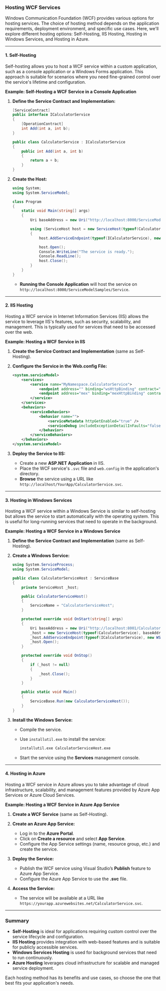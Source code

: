 ### Hosting WCF Services

Windows Communication Foundation (WCF) provides various options for hosting services. The choice of hosting method depends on the application requirements, deployment environment, and specific use cases. Here, we'll explore different hosting options: Self-Hosting, IIS Hosting, Hosting in Windows Services, and Hosting in Azure.

---

#### 1. Self-Hosting

Self-hosting allows you to host a WCF service within a custom application, such as a console application or a Windows Forms application. This approach is suitable for scenarios where you need fine-grained control over the service's lifetime and configuration.

**Example: Self-Hosting a WCF Service in a Console Application**

1. **Define the Service Contract and Implementation:**

   ```csharp
   [ServiceContract]
   public interface ICalculatorService
   {
       [OperationContract]
       int Add(int a, int b);
   }

   public class CalculatorService : ICalculatorService
   {
       public int Add(int a, int b)
       {
           return a + b;
       }
   }
   ```

2. **Create the Host:**

   ```csharp
   using System;
   using System.ServiceModel;

   class Program
   {
       static void Main(string[] args)
       {
           Uri baseAddress = new Uri("http://localhost:8000/ServiceModelSamples/Service");

           using (ServiceHost host = new ServiceHost(typeof(CalculatorService), baseAddress))
           {
               host.AddServiceEndpoint(typeof(ICalculatorService), new WSHttpBinding(), "CalculatorService");

               host.Open();
               Console.WriteLine("The service is ready.");
               Console.ReadLine();
               host.Close();
           }
       }
   }
   ```

   - **Running the Console Application** will host the service on `http://localhost:8000/ServiceModelSamples/Service`.

---

#### 2. IIS Hosting

Hosting a WCF service in Internet Information Services (IIS) allows the service to leverage IIS's features, such as security, scalability, and management. This is typically used for services that need to be accessed over the web.

**Example: Hosting a WCF Service in IIS**

1. **Create the Service Contract and Implementation** (same as Self-Hosting).

2. **Configure the Service in the Web.config File:**

   ```xml
   <system.serviceModel>
       <services>
           <service name="MyNamespace.CalculatorService">
               <endpoint address="" binding="wsHttpBinding" contract="MyNamespace.ICalculatorService" />
               <endpoint address="mex" binding="mexHttpBinding" contract="IMetadataExchange" />
           </service>
       </services>
       <behaviors>
           <serviceBehaviors>
               <behavior name="">
                   <serviceMetadata httpGetEnabled="true" />
                   <serviceDebug includeExceptionDetailInFaults="false" />
               </behavior>
           </serviceBehaviors>
       </behaviors>
   </system.serviceModel>
   ```

3. **Deploy the Service to IIS:**

   - Create a new **ASP.NET Application** in IIS.
   - Place the WCF service's `.svc` file and `web.config` in the application's directory.
   - **Browse** the service using a URL like `http://localhost/YourApp/CalculatorService.svc`.

---

#### 3. Hosting in Windows Services

Hosting a WCF service within a Windows Service is similar to self-hosting but allows the service to start automatically with the operating system. This is useful for long-running services that need to operate in the background.

**Example: Hosting a WCF Service in a Windows Service**

1. **Define the Service Contract and Implementation** (same as Self-Hosting).

2. **Create a Windows Service:**

   ```csharp
   using System.ServiceProcess;
   using System.ServiceModel;

   public class CalculatorServiceHost : ServiceBase
   {
       private ServiceHost _host;

       public CalculatorServiceHost()
       {
           ServiceName = "CalculatorServiceHost";
       }

       protected override void OnStart(string[] args)
       {
           Uri baseAddress = new Uri("http://localhost:8001/CalculatorService");
           _host = new ServiceHost(typeof(CalculatorService), baseAddress);
           _host.AddServiceEndpoint(typeof(ICalculatorService), new WSHttpBinding(), "CalculatorService");
           _host.Open();
       }

       protected override void OnStop()
       {
           if (_host != null)
           {
               _host.Close();
           }
       }

       public static void Main()
       {
           ServiceBase.Run(new CalculatorServiceHost());
       }
   }
   ```

3. **Install the Windows Service:**

   - Compile the service.
   - Use `installutil.exe` to install the service:

     ```bash
     installutil.exe CalculatorServiceHost.exe
     ```

   - Start the service using the **Services** management console.

---

#### 4. Hosting in Azure

Hosting a WCF service in Azure allows you to take advantage of cloud infrastructure, scalability, and management features provided by Azure App Services or Azure Cloud Services.

**Example: Hosting a WCF Service in Azure App Service**

1. **Create a WCF Service** (same as Self-Hosting).

2. **Create an Azure App Service:**

   - Log in to the **Azure Portal**.
   - Click on **Create a resource** and select **App Service**.
   - Configure the App Service settings (name, resource group, etc.) and create the service.

3. **Deploy the Service:**

   - Publish the WCF service using Visual Studio’s **Publish** feature to Azure App Service.
   - Configure the Azure App Service to use the **.svc** file.

4. **Access the Service:**

   - The service will be available at a URL like `https://yourapp.azurewebsites.net/CalculatorService.svc`.

---

### Summary

- **Self-Hosting** is ideal for applications requiring custom control over the service lifecycle and configuration.
- **IIS Hosting** provides integration with web-based features and is suitable for publicly accessible services.
- **Windows Services Hosting** is used for background services that need to run continuously.
- **Azure Hosting** leverages cloud infrastructure for scalable and managed service deployment.

Each hosting method has its benefits and use cases, so choose the one that best fits your application's needs.
